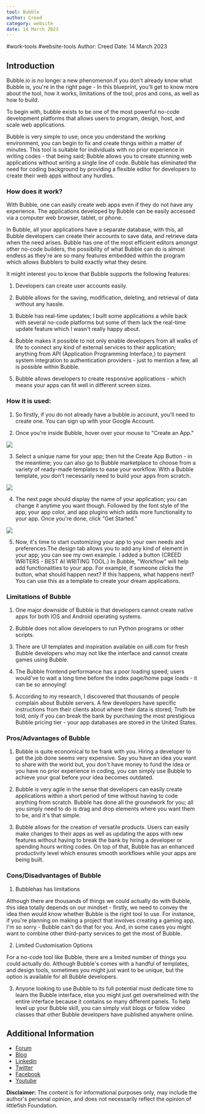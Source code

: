 ```yaml
---
tool: Bubble
author: Creed
category: website
date: 14 March 2023
---
```

#work-tools #website-tools
Author: Creed
Date: 14 March 2023
## Introduction

Bubble.io is no longer a new phenomenon.If you don't already know what Bubble is, you're in the right page - In this blueprint, you'll get to know more about the tool, how it works, limitations of the tool, pros and cons, as well as how to build.

To begin with, bubble exists to be one of the most powerful no-code development platforms that allows users to program, design, host, and scale web applications.

Bubble is very simple to use; once you understand the working environment, you can begin to fix and create things within a matter of minutes. This tool is suitable for individuals with no prior experience in writing codes - that being said; Bubble allows you to create stunning web applications without writing a single line of code. Bubble has eliminated the need for coding background by providing a flexible editor for developers to create their web apps without any hurdles.

### How does it work?

With Bubble, one can easily create web apps even if they do not have any experience. The applications developed by Bubble can be easily accessed via a computer web browser, tablet, or phone.

In Bubble, all your applications have a separate database, with this, all Bubble developers can create their accounts to save data, and retrieve data when the need arises.  Bubble has one of the most efficient editors amongst other no-code builders, the possibility of what Bubble can do is almost endless as they're are so many features embedded within the program which allows Bubblers to build exactly what they desire.

It might interest you to know that Bubble supports the following features:

 1. Developers can create user accounts easily.

2.  Bubble allows for the saving, modification, deleting, and retrieval of data without any hassle.

 3. Bubble has real-time updates; I built some applications a while back with several no-code platforms but some of them lack the real-time update feature which I wasn't really happy about.

4. Bubble makes it possible to not only enable developers from all walks of life to connect any kind of external services to their application; anything from API (Application Programming Interface,) to payment system integration to authentication providers - just to mention a few, all is possible within Bubble.

5. Bubble allows developers to create responsive applications - which means your apps can fit well in different screen sizes.  

###  How it is used:

1. So firstly, if you do not already have a bubble.io account, you'll need to create one. You can sign up with your Google Account.

2. Once you're inside Bubble, hover over your mouse to "Create an App."

![](https://i.imgur.com/BGoVhls.png)

3. Select a unique name for your app; then hit the Create App Button - in the meantime; you can also go to Bubble marketplace to choose from a variety of ready-made templates to ease your workflow. With a Bubble template, you don't necessarily need to build your apps from scratch.

![](https://i.imgur.com/2BOYHAH.png)

4. The next page should display the name of your application; you can change it anytime you want though. Followed by the font style of the app, your app color, and app plugins which adds more functionality to your app. Once you're done, click "Get Started."

![](https://i.imgur.com/Fw6v260.png)

5. Now, it's time to start customizing your app to your own needs and preferences.The design tab allows you to add any kind of element in your app; you can see my own example. I added a button (CREED WRITERS - BEST AI WRITING TOOL.) In Bubble, "Workflow" will help add functionalities to your app. For example, if someone clicks the button, what should happen next? If this happens, what happens next? You can use this as a template to create your dream applications. 

### Limitations of Bubble

1. One major downside of Bubble is that developers cannot create native apps for both IOS and Android operating systems.

2. Bubble does not allow developers to run Python programs or other scripts. 

3. There are UI templates and inspiration available on ui8.com for fresh Bubble developers who may not like the interface and cannot create games using Bubble.

4. The Bubble frontend performance has a poor loading speed; users would've to wait a long time before the index page/home page loads - it can be so annoying!

5. According to my research, I discovered that thousands of people complain about Bubble servers. A few developers have specific instructions from their clients about where their data is stored; Truth be told, only if you can break the bank by purchasing the most prestigious Bubble pricing tier - your app databases are stored in the United States.

###  Pros/Advantages of Bubble

1. Bubble is quite economical to be frank with you. Hiring a developer to get the job done seems very expensive. Say you have an idea you want to share with the world but, you don't have money to fund the idea or you have no prior experience in coding, you can simply use Bubble to achieve your goal before your idea becomes outdated.

2. Bubble is very agile in the sense that developers can easily create applications within a short period of time without having to code anything from scratch. Bubble has done all the groundwork for you; all you simply need to do is drag and drop elements where you want them to be, and it's that simple. 

3. Bubble allows for the creation of versatile products. Users can easily make changes to their apps as well as updating the apps with new features without having to break the bank by hiring a developer or spending hours writing codes. On top of that, Bubble has an enhanced productivity level which ensures smooth workflows while your apps are being built.

### Cons/Disadvantages of Bubble

1. Bubblehas has limitations

Although there are thousands of things we could actually do with Bubble, this idea totally depends on our mindset - firstly, we need to convey the idea then would know whether Bubble is the right tool to use. For instance, if you're planning on making a project that involves creating a gaming app, I'm so sorry - Bubble can't do that for you. And, in some cases you might want to combine other third-party services to get the most of Bubble.

2. Limited Customisation Options

For a no-code tool like Bubble, there are a limited number of things you could actually do. Although Bubble's comes with a handful of templates, and design tools, sometimes you might just want to be unique, but the option is available for all Bubble developers. 

3. Anyone looking to use Bubble to its full potential must dedicate time to learn the Bubble interface, else you might just get overwhelmed with the entire interface because it contains so many different panels. To help level up your Bubble skill, you can simply visit blogs or follow video classes that other Bubble developers have published anywhere online.

## Additional Information

* [Forum](https://forum.bubble.io/)
* [Blog](https://bubble.io/blog)
* [Linkedin](https://www.linkedin.com/company/bubble-hq/)
* [Twitter](https://twitter.com/bubble)
* [Facebook](https://www.facebook.com/bubblebuilder/)
* [Youtube](https://www.youtube.com/c/BubbleIO)

**Disclaimer:** The content is for informational purposes only, may include the author's personal opinion, and does not necessarily reflect the opinion of littlefish Foundation.

